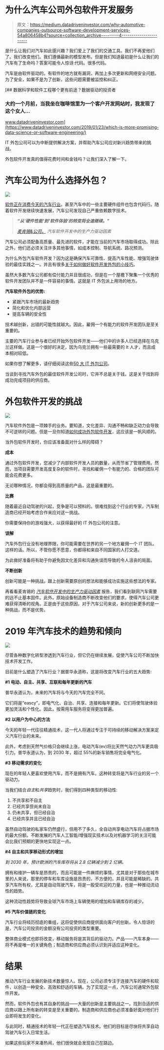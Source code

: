 # 为什么汽车公司外包软件开发服务

> 原文：<https://medium.datadriveninvestor.com/why-automotive-companies-outsource-software-development-services-54a806458b4?source=collection_archive---------4----------------------->

是什么让我们对汽车如此感兴趣？我们爱上了我们的交通工具。我们不再爱他们了。我们改变他们。我们遵循最新的模型发布。但是我们知道最初是什么让我们的汽车有了生命吗？答案可能令人惊讶:代码。很多代码。

汽车是由软件驱动的。有软件的地方就有漏洞，再加上多次更新和网络安全问题。为了安全，如果不是为了创新，这些问题需要被监控和纠正。

[](https://www.datadriveninvestor.com/2019/01/23/which-is-more-promising-data-science-or-software-engineering/) [## 数据科学和软件工程哪个更有前途？数据驱动的投资者

### 大约一个月前，当我坐在咖啡馆里为一个客户开发网站时，我发现了这个女人…

www.datadriveninvestor.com](https://www.datadriveninvestor.com/2019/01/23/which-is-more-promising-data-science-or-software-engineering/) 

IT 外包公司可以为中断提供解决方案，并帮助汽车公司应对新兴趋势带来的挑战。

外包软件开发真的值得花费时间和金钱吗？让我们深入了解一下。

# 汽车公司为什么选择外包？

![](img/5a070b5ac0924bd0a1af3ef907e3eb30.png)

[软件正在消费今天的汽车行业](https://www.strategyanalytics.com/strategy-analytics/blogs/automotive/infotainment-telematics/infotainment-telematics/2017/08/25/software-is-eating-the-auto-industry#.WaQb5T4jHeI)。甚至汽车中的一些主要硬件组件也包含代码行。随着软件开发继续快速发展，汽车公司发现自己严重依赖数字技术。

> ***“从‘硬件性能’到‘软件体验’的转变将全速继续。”***
> 
> [*麦肯锡&公司，*](https://www.mckinsey.com/~/media/McKinsey/McKinsey%20Solutions/Numetrics/Resources/Insights%20on%20Automotive%20Numetrics.ashx) *汽车软件开发中的生产力驱动因素*

汽车公司必须配备高质量、最先进的软件，才能在当前的汽车市场取得成功。除此之外，他们还必须关注许多其他事情，如成本控制、导航系统、路况预测。

为什么外包汽车软件开发？因为这是确保汽车可靠性、提高汽车性能、增强驾驶体验的最佳实践之一。并且有很多[关于如何做好软件开发外包的小技巧](https://medium.com/hackernoon/successful-software-development-outsourcing-tips-for-automotive-companies-9b1d44be9621)。

虽然大多数汽车公司都有偿付能力并且很成功，但是在一个屋檐下聚集一个优秀的软件开发团队并不是一件容易的事情。这就是 IT 外包派上用场的地方。

**汽车软件外包的优势:**

*   紧跟汽车市场的最新趋势
*   简化和优化内部运营
*   提高车辆的安全性

技术越创新，出错的可能性就越大。因此，雇佣一个有能力的软件开发团队是至关重要的。

主要的汽车行业参与者已经开始外包软件开发——他们中的许多人已经选择在乌克兰这样做。这是一个很好的决定，因为乌克兰拥有一些最需要的 It 人才，而且成本相对较低。

如果你想了解更多，请仔细阅读这些[50 大 IT 外包公司](https://themanifest.com/it-outsourcing/companies)。

当谈到寻找汽车外包的最佳软件开发公司时，它并不总是关于钱。这是关于找到将成功完成项目的供应商。

# 外包软件开发的挑战

![](img/d647824536febea97b4acd8c66356f82.png)

汽车软件外包是一项棘手的业务。要知道，文化差异、沟通不畅和缺乏动力会导致不可逆转的问题。但是一旦你知道[如何成功外包软件开发](https://www.business.com/articles/successfully-outsourcing-software-dev/)，这应该是一帆风顺的。

当外包软件开发时，你应该准备面对什么样的障碍？

**成本**

通过外包软件开发，您减少了内部软件开发人员的数量，从而节省了管理费用。然而，当项目需要开发高度复杂的软件时，寻找和雇佣一个有能力的、合格的团队可能会花费更多。

无论哪种情况，你都会得到高质量的产品，这是最重要的。

**比赛**

随着最近自动驾驶的兴起，竞争是可以预料的。很难找到这个行业的专家，汽车制造商已经开始考虑合作来应对这一挑战。

你需要保持你的游戏强大，以获得最好的 IT 外包公司的注意。

**误解**

汽车外包行业没有地理界限，你可能需要在世界的另一个地方雇佣一个 IT 团队。这样的话。所以，不管你愿不愿意，你都得和来自不同国家的人打交道。

为此做好准备将有助于你避免因文化差异和沟通失误而导致的令人沮丧的局面。

**不断创新**

创新可能是一种挑战。跟上创新需要原创的想法和能够成功实施这些想法的专家。

再看看麦肯锡的 [*汽车软件开发中的生产力驱动因素*](https://www.mckinsey.com/~/media/McKinsey/McKinsey%20Solutions/Numetrics/Resources/Insights%20on%20Automotive%20Numetrics.ashx) 报告，我们看到联网汽车需要的远不止基本固件。此外，原始设备制造商不断改变他们的要求，使得汽车公司更难获得清晰的视角。正是由于这些原因，对于汽车公司来说，新的创新更多的是一种挑战，而不是优势。

# 2019 年汽车技术的趋势和倾向

![](img/0091f0eb67fc150181eb7d6a4d99a037.png)

尽管各种数字化转型渗透到汽车行业，但它仍在继续发展，促使汽车公司不断加快技术开发工作。

目前是什么塑造了汽车行业？据普华永道称，这是将改变汽车行业的五大趋势:

**#1 电动、自主、共享、互联和每年更新的汽车**

普华永道认为，未来的汽车将与今天的汽车完全不同。

它们将是“eascy”，即电气化、自治、共享、连接和每年更新。它们将使驾驶体验更加灵活和个性化。因此，按需用车服务将变得更加普遍。

**#2 以用户为中心的方法**

今天的年轻一代往往精通技术，这一代人将通过专注于可持续的移动解决方案来定义汽车行业的未来。

此外，考虑到天然气价格只会继续上涨，电动汽车(ev)将比天然气动力汽车更具吸引力。普华永道认为，到 2030 年，超过 55%的新车销售将完全电气化。

**#3 移动需求的变化**

现在的年轻人更喜欢使用汽车，而不是拥有汽车。这种转变将是汽车行业的另一个驱动力。

当我们结合*自主*和*共享*趋势时，我们得到四种类型的移动性:

1.  不共享和不自主
2.  已经共享但尚未自治
3.  仍未共享，但已经自治
4.  已经共享并且已经自治

虽然自动驾驶的私家车仍然盛行，但用不了多久，全自动共享电动汽车将占据市场的最大份额。不断发展的汽车人工智能/增强现实技术以及对机器学习的关注可能会比我们预期的更快地实现这一点。

**#4 自主和共享移动形式的增加**

*到 2030 年，预计欧洲的汽车库存将从 2.8 亿辆减少到 2 亿辆。*

拥有和维护一辆车是昂贵的，而且可能是一件麻烦的事情，尤其是对于那些在城市里的人来说，那里的停车和车库设施是昂贵的，不方便的，并且可能是稀缺的。共享汽车所有权，尤其是自动驾驶汽车，将是一股受欢迎的力量，也是一种推动流动性的趋势。

这种流动性趋势将导致全球汽车市场上车辆使用的增加和车辆库存的减少。

**#5 汽车价值链的变化**

汽车行业将经历彻底的重组，这将促使供应商提供面向客户的创新。令人惊讶的是，汽车公司投资的金额没有公司投资的类型重要。

整体商业模式也即将改变，移动服务将是其背后的驱动力。产品——汽车本身——将不再是唯一的关键角色；制造商和供应商必须认识到并适应这种变化。

# 结果

推动汽车行业发展的新技术数量惊人。现在，公司必须专注于连接汽车的硬件和软件，以创造一种安全、高效和舒适的车辆。为了实现这一点，汽车公司通常外包软件开发。

然而，软件外包也有其自身的挑战——大量的创新是主要挑战之一。找到合适的供应商以跟上所有新的转变是至关重要的。制造商和供应商也必须准备好面对他们行业即将发生的变化。

与此同时，精通技术的年轻一代正在塑造汽车技术。他们的目标是尽快将共享自动驾驶汽车引入日常生活。

如果这些玩家不来凑热闹，他们很快就会发现自己在路边。